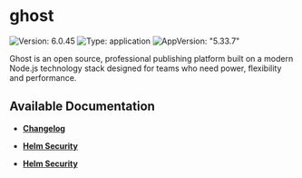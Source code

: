 # ghost

![Version: 6.0.45](https://img.shields.io/badge/Version-6.0.45-informational?style=flat-square) ![Type: application](https://img.shields.io/badge/Type-application-informational?style=flat-square) ![AppVersion: "5.33.7"](https://img.shields.io/badge/AppVersion-"5.33.7"-informational?style=flat-square)

Ghost is an open source, professional publishing platform built on a modern Node.js technology stack designed for teams who need power, flexibility and performance.

## Available Documentation

- [**Changelog**](CHANGELOG)

- [**Helm Security**](container-security)

- [**Helm Security**](helm-security)

